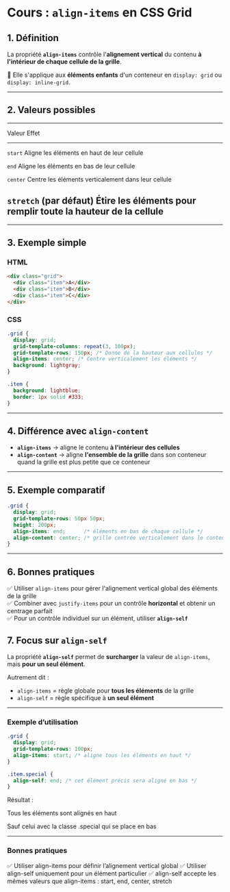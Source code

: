 # Cours : `align-items` en CSS Grid

## 1. Définition

La propriété **`align-items`** contrôle l'**alignement vertical** du
contenu **à l'intérieur de chaque cellule de la grille**.

📌 Elle s'applique aux **éléments enfants** d'un conteneur en
`display: grid` ou `display: inline-grid`.

------------------------------------------------------------------------

## 2. Valeurs possibles

  -----------------------------------------------------------------------
  Valeur                                         Effet
  ---------------------------------------------- ------------------------
  `start`                                        Aligne les éléments en
                                                 haut de leur cellule

  `end`                                          Aligne les éléments en
                                                 bas de leur cellule

  `center`                                       Centre les éléments
                                                 verticalement dans leur
                                                 cellule

  `stretch`                                      (par défaut) Étire les
                                                 éléments pour remplir
                                                 toute la hauteur de la
                                                 cellule
  -----------------------------------------------------------------------

------------------------------------------------------------------------

## 3. Exemple simple

### HTML

``` html
<div class="grid">
  <div class="item">A</div>
  <div class="item">B</div>
  <div class="item">C</div>
</div>
```

### CSS

``` css
.grid {
  display: grid;
  grid-template-columns: repeat(3, 100px);
  grid-template-rows: 150px; /* Donne de la hauteur aux cellules */
  align-items: center; /* Centre verticalement les éléments */
  background: lightgray;
}

.item {
  background: lightblue;
  border: 1px solid #333;
}
```

------------------------------------------------------------------------

## 4. Différence avec `align-content`

-   **`align-items`** → aligne le contenu **à l'intérieur des cellules**
-   **`align-content`** → aligne **l'ensemble de la grille** dans son
    conteneur quand la grille est plus petite que ce conteneur

------------------------------------------------------------------------

## 5. Exemple comparatif

``` css
.grid {
  display: grid;
  grid-template-rows: 50px 50px;
  height: 200px;
  align-items: end;      /* éléments en bas de chaque cellule */
  align-content: center; /* grille centrée verticalement dans le conteneur */
}
```

------------------------------------------------------------------------

## 6. Bonnes pratiques

✅ Utiliser `align-items` pour gérer l'alignement vertical global des
éléments de la grille\
✅ Combiner avec `justify-items` pour un contrôle **horizontal** et
obtenir un centrage parfait\
✅ Pour un contrôle individuel sur un élément, utiliser **`align-self`**

## 7. Focus sur `align-self`

La propriété **`align-self`** permet de **surcharger** la valeur de `align-items`, mais **pour un seul élément**.

Autrement dit :
- `align-items` = règle globale pour **tous les éléments** de la grille  
- `align-self` = règle spécifique à **un seul élément**

---

### Exemple d’utilisation

```css
.grid {
  display: grid;
  grid-template-rows: 100px;
  align-items: start; /* aligne tous les éléments en haut */
}

.item.special {
  align-self: end; /* cet élément précis sera aligné en bas */
}
```
Résultat :

Tous les éléments sont alignés en haut

Sauf celui avec la classe .special qui se place en bas

---

### Bonnes pratiques

✅ Utiliser align-items pour définir l’alignement vertical global
✅ Utiliser align-self uniquement pour un élément particulier
✅ align-self accepte les mêmes valeurs que align-items : start, end, center, stretch



